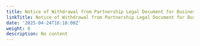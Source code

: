 ```yaml
---
title: Notice of Withdrawal from Partnership Legal Document for Business
linkTitle: Notice of Withdrawal from Partnership Legal Document for Business
date: '2025-04-24T16:18:00Z'
weight: 0
description: No content
---
```



